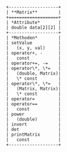  
    +-------------------+
    | **Matrix**        |
    +===================+
    | *Attribute*       |
    | double data[2][2] |
    +-------------------+
    | *Methoden*        |
    | setValue          |
    |   (x, y, val)     |
    | operator+, -      |
    |   const           |
    | operator+=, -=    |
    | operator\*, \*=   |
    |   (double, Matrix)|
    |   \* const        |
    | operator\*, \*=   |
    |   (Matrix, Matrix)|
    |   \* const        |
    | operator=         |
    | operator==        |
    |   const           |
    | power             |
    |   (double)        |
    | invert            |
    | det               |
    | printMatrix       |
    |   const           |
    +-------------------+
